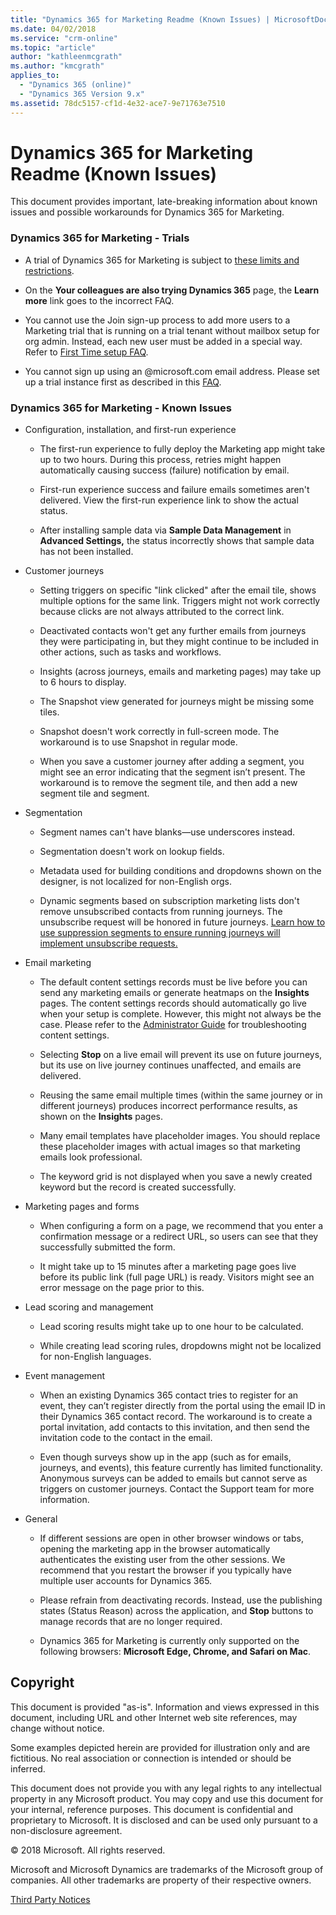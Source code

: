 ```yaml
---
title: "Dynamics 365 for Marketing Readme (Known Issues) | MicrosoftDocs"
ms.date: 04/02/2018
ms.service: "crm-online"
ms.topic: "article"
author: "kathleenmcgrath"
ms.author: "kmcgrath"
applies_to: 
  - "Dynamics 365 (online)"
  - "Dynamics 365 Version 9.x"
ms.assetid: 78dc5157-cf1d-4e32-ace7-9e71763e7510
---
```

Dynamics 365 for Marketing<br>Readme (Known Issues)
===================================================

This document provides important, late-breaking information about known issues
and possible workarounds for Dynamics 365 for Marketing.

### Dynamics 365 for Marketing - Trials 

-   A trial of Dynamics 365 for Marketing is subject to [these limits and
    restrictions](https://go.microsoft.com/fwlink/p/?linkid=864735).

-   On the **Your colleagues are also trying Dynamics 365** page, the **Learn
    more** link goes to the incorrect FAQ.

-   You cannot use the Join sign-up process to add more users to a Marketing
    trial that is running on a trial tenant without mailbox setup for org admin.
    Instead, each new user must be added in a special way. Refer to [First Time
    setup FAQ](https://go.microsoft.com/fwlink/?linkid=866753).

-   You cannot sign up using an \@microsoft.com email address. Please set up a
    trial instance first as described in this
    [FAQ](https://go.microsoft.com/fwlink/p/?linkid=866753).

### Dynamics 365 for Marketing - Known Issues

-   Configuration, installation, and first-run experience

    -   The first-run experience to fully deploy the Marketing app might take up
        to two hours. During this process, retries might happen automatically
        causing success (failure) notification by email.

    -   First-run experience success and failure emails sometimes aren't
        delivered. View the first-run experience link to show the actual status.

    -   After installing sample data via **Sample Data Management** in
        **Advanced Settings,** the status incorrectly shows that sample data has
        not been installed.

-   Customer journeys

    -   Setting triggers on specific "link clicked" after the email tile, shows
        multiple options for the same link. Triggers might not work correctly
        because clicks are not always attributed to the correct link.

    -   Deactivated contacts won't get any further emails from journeys they
        were participating in, but they might continue to be included in other
        actions, such as tasks and workflows.

    -   Insights (across journeys, emails and marketing pages) may take up to 6
        hours to display.

    -   The Snapshot view generated for journeys might be missing some tiles.

    -   Snapshot doesn't work correctly in full-screen mode. The workaround is
        to use Snapshot in regular mode.

    -   When you save a customer journey after adding a segment, you might see
        an error indicating that the segment isn’t present. The workaround is to
        remove the segment tile, and then add a new segment tile and segment.

-   Segmentation

    -   Segment names can't have blanks—use underscores instead.

    -   Segmentation doesn't work on lookup fields.

    -   Metadata used for building conditions and dropdowns shown on the
        designer, is not localized for non-English orgs.

    -   Dynamic segments based on subscription marketing lists don't remove
        unsubscribed contacts from running journeys. The unsubscribe request
        will be honored in future journeys. [Learn how to use suppression
        segments to ensure running journeys will implement unsubscribe
        requests.](https://go.microsoft.com/fwlink/p/?linkid=867008)

-   Email marketing

    -   The default content settings records must be live before you can send
        any marketing emails or generate heatmaps on the **Insights** pages. The
        content settings records should automatically go live when your setup is
        complete. However, this might not always be the case. Please refer to
        the [Administrator
        Guide](https://docs.microsoft.com/dynamics365/customer-engagement/marketing/marketing-settings)
        for troubleshooting content settings.

    -   Selecting **Stop** on a live email will prevent its use on future
        journeys, but its use on live journey continues unaffected, and emails
        are delivered.

    -   Reusing the same email multiple times (within the same journey or in
        different journeys) produces incorrect performance results, as shown on
        the **Insights** pages.

    -   Many email templates have placeholder images. You should replace these
        placeholder images with actual images so that marketing emails look
        professional.

    -   The keyword grid is not displayed when you save a newly created keyword
        but the record is created successfully.

-   Marketing pages and forms

    -   When configuring a form on a page, we recommend that you enter a
        confirmation message or a redirect URL, so users can see that they
        successfully submitted the form.

    -   It might take up to 15 minutes after a marketing page goes live before
        its public link (full page URL) is ready. Visitors might see an error
        message on the page prior to this.

-   Lead scoring and management

    -   Lead scoring results might take up to one hour to be calculated.

    -   While creating lead scoring rules, dropdowns might not be localized for
    non-English languages.

-   Event management

    -   When an existing Dynamics 365 contact tries to register for an event,
        they can’t register directly from the portal using the email ID in their
        Dynamics 365 contact record. The workaround is to create a portal
        invitation, add contacts to this invitation, and then send the
        invitation code to the contact in the email.

    -   Even though surveys show up in the app (such as for emails, journeys,
        and events), this feature currently has limited functionality. Anonymous
        surveys can be added to emails but cannot serve as triggers on customer
        journeys. Contact the Support team for more information.

-   General

    -   If different sessions are open in other browser windows or tabs, opening
        the marketing app in the browser automatically authenticates the
        existing user from the other sessions. We recommend that you restart the
        browser if you typically have multiple user accounts for Dynamics 365.

    -   Please refrain from deactivating records. Instead, use the publishing
        states (Status Reason) across the application, and **Stop** buttons to
        manage records that are no longer required.

    -   Dynamics 365 for Marketing is currently only supported on the following
        browsers: **Microsoft Edge, Chrome, and Safari on Mac**.

Copyright
---------

This document is provided "as-is". Information and views expressed in this
document, including URL and other Internet web site references, may change
without notice.

Some examples depicted herein are provided for illustration only and are
fictitious. No real association or connection is intended or should be inferred.

This document does not provide you with any legal rights to any intellectual
property in any Microsoft product. You may copy and use this document for your
internal, reference purposes. This document is confidential and proprietary to
Microsoft. It is disclosed and can be used only pursuant to a non-disclosure
agreement.

© 2018 Microsoft. All rights reserved.

Microsoft and Microsoft Dynamics are trademarks of the Microsoft group of
companies. All other trademarks are property of their respective owners.

[Third Party Notices](https://go.microsoft.com/fwlink/?linkid=853765)
